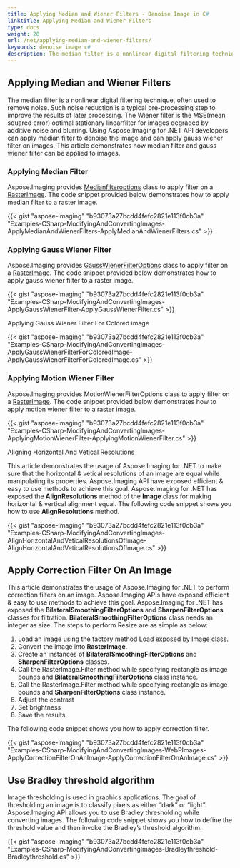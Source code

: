 ```yaml
---
title: Applying Median and Wiener Filters - Denoise Image in C#
linktitle: Applying Median and Wiener Filters
type: docs
weight: 20
url: /net/applying-median-and-wiener-filters/
keywords: denoise image c#
description: The median filter is a nonlinear digital filtering technique, often used to remove noise. Using C# Image Processing Library developers can apply median filter to denoise the image and can apply gauss wiener filter on images.
---
```


## **Applying Median and Wiener Filters**
The median filter is a nonlinear digital filtering technique, often used to remove noise. Such noise reduction is a typical pre-processing step to improve the results of later processing. The Wiener filter is the MSE(mean squared error) optimal stationary linearfilter for images degraded by additive noise and blurring. Using Aspose.Imaging for .NET API developers can apply median filter to denoise the image and can apply gauss wiener filter on images. This article demonstrates how median filter and gauss wiener filter can be applied to images.
### **Applying Median Filter**
Aspose.Imaging provides [Medianfilteroptions](https://reference.aspose.com/imaging/net/aspose.imaging.imagefilters.filteroptions/medianfilteroptions) class to apply filter on a [RasterImage](https://reference.aspose.com/imaging/net/aspose.imaging/rasterimage). The code snippet provided below demonstrates how to apply median filter to a raster image.

{{< gist "aspose-imaging" "b93073a27bcdd4fefc2821e113f0cb3a" "Examples-CSharp-ModifyingAndConvertingImages-ApplyMedianAndWienerFilters-ApplyMedianAndWienerFilters.cs" >}}
### **Applying Gauss Wiener Filter**
Aspose.Imaging provides [GaussWienerFilterOptions](https://reference.aspose.com/imaging/net/aspose.imaging.imagefilters.filteroptions/gausswienerfilteroptions) class to apply filter on a [RasterImage](https://reference.aspose.com/imaging/net/aspose.imaging/rasterimage). The code snippet provided below demonstrates how to apply gauss wiener filter to a raster image.

{{< gist "aspose-imaging" "b93073a27bcdd4fefc2821e113f0cb3a" "Examples-CSharp-ModifyingAndConvertingImages-ApplyGaussWienerFilter-ApplyGaussWienerFilter.cs" >}}

Applying Gauss Wiener Filter For Colored image

{{< gist "aspose-imaging" "b93073a27bcdd4fefc2821e113f0cb3a" "Examples-CSharp-ModifyingAndConvertingImages-ApplyGaussWienerFilterForColoredImage-ApplyGaussWienerFilterForColoredImage.cs" >}}
### **Applying Motion Wiener Filter**
Aspose.Imaging provides MotionWienerFilterOptions class to apply filter on a [RasterImage](https://reference.aspose.com/imaging/net/aspose.imaging/rasterimage). The code snippet provided below demonstrates how to apply motion wiener filter to a raster image.

{{< gist "aspose-imaging" "b93073a27bcdd4fefc2821e113f0cb3a" "Examples-CSharp-ModifyingAndConvertingImages-ApplyingMotionWienerFilter-ApplyingMotionWienerFilter.cs" >}}

Aligning Horizontal And Vetical Resolutions

This article demonstrates the usage of Aspose.Imaging for .NET to make sure that the horizontal & vetical resolutions of an image are equal while manipulating its properties. Aspose.Imaging API have exposed efficient & easy to use methods to achieve this goal. Aspose.Imaging for .NET has exposed the **AlignResolutions** method of the **Image** class for making horizontal & vertical alignment equal. The following code snippet shows you how to use **AlignResolutions** method.

{{< gist "aspose-imaging" "b93073a27bcdd4fefc2821e113f0cb3a" "Examples-CSharp-ModifyingAndConvertingImages-AlignHorizontalAndVeticalResolutionsOfImage-AlignHorizontalAndVeticalResolutionsOfImage.cs" >}}
## **Apply Correction Filter On An Image**
This article demonstrates the usage of Aspose.Imaging for .NET to perform correction filters on an image. Aspose.Imaging APIs have exposed efficient & easy to use methods to achieve this goal. Aspose.Imaging for .NET has exposed the **BilateralSmoothingFilterOptions** and **SharpenFilterOptions** classes for filtration. **BilateralSmoothingFilterOptions** class needs an integer as size. The steps to perform Resize are as simple as below:

1. Load an image using the factory method Load exposed by Image class.
1. Convert the image into **RasterImage**.
1. Create an instances of **BilateralSmoothingFilterOptions** and **SharpenFilterOptions** classes.
1. Call the RasterImage.Filter method while specifying rectangle as image bounds and **BilateralSmoothingFilterOptions** class instance.
1. Call the RasterImage.Filter method while specifying rectangle as image bounds and **SharpenFilterOptions** class instance.
1. Adjust the contrast
1. Set brightness
1. Save the results.

The following code snippet shows you how to apply correction filter.

{{< gist "aspose-imaging" "b93073a27bcdd4fefc2821e113f0cb3a" "Examples-CSharp-ModifyingAndConvertingImages-WebPImages-ApplyCorrectionFilterOnAnImage-ApplyCorrectionFilterOnAnImage.cs" >}}
## **Use Bradley threshold algorithm**
Image thresholding is used in graphics applications. The goal of thresholding an image is to classify pixels as either “dark” or “light”. Aspose.Imaging API allows you to use Bradley thresholding while converting images. The following code snippet shows you how to define the threshold value and then invoke the Bradley’s threshold algorithm.

{{< gist "aspose-imaging" "b93073a27bcdd4fefc2821e113f0cb3a" "Examples-CSharp-ModifyingAndConvertingImages-Bradleythreshold-Bradleythreshold.cs" >}}




